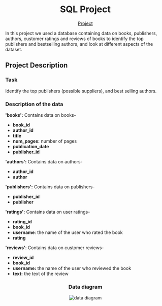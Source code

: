 <h1 align="center">SQL Project</h1>
<p align="center">
 <a href="https://nbviewer.org/github/KarenMitlin/Portfolio-Practicum-Projects/blob/8c6c256c7929b3188d480df89f26bda61a53d839/SQL%20Project/SQL.ipynb">Project</a><br>
</p>
In this project we used a database containing data on books, publishers, authors, customer ratings and reviews of books to identify the top publishers and bestselling authors, and look at different aspects of the dataset.
<h2>Project Description</h2>
<h3>Task</h3>
Identify the top publishers (possible suppliers), and best selling authors.
<h3>Description of the data</h3>
<b>'books':</b> Contains data on books-

- <b>book_id</b>
- <b>author_id
- title
- num_pages:</b> number of pages
- <b>publication_date
- publisher_id</b>

<b>'authors':</b> Contains data on authors-
- <b>author_id
- author</b>

<b>'publishers':</b> Contains data on publishers-
- <b>publisher_id
- publisher</b>

<b>'ratings':</b> Contains data on user ratings-
- <b>rating_id
- book_id
- username</b>: the name of the user who rated the book
- <b>rating</b>

<b>'reviews'</b>: Contains data on customer reviews-
- <b>review_id
- book_id
- username:</b> the name of the user who reviewed the book
- <b>text:</b> the text of the review

<h3 align="center">Data diagram</h3>
<p align="center">
<img src="https://pictures.s3.yandex.net/resources/Untitled_-_2020-07-02T142019.920_1593688954.png" alt="data diagram"></p>
